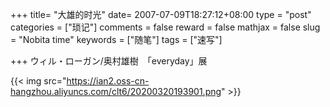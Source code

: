 +++
title= "大雄的时光"
date= 2007-07-09T18:27:12+08:00
type = "post"
categories = ["琐记"]
comments = false
reward = false
mathjax = false
slug = "Nobita time"
keywords = ["随笔"]
tags = ["速写"]

+++
ウィル・ローガン/奥村雄樹　「everyday」展

{{< img src="https://ian2.oss-cn-hangzhou.aliyuncs.com/clt6/20200320193901.png" >}}

<!--more-->